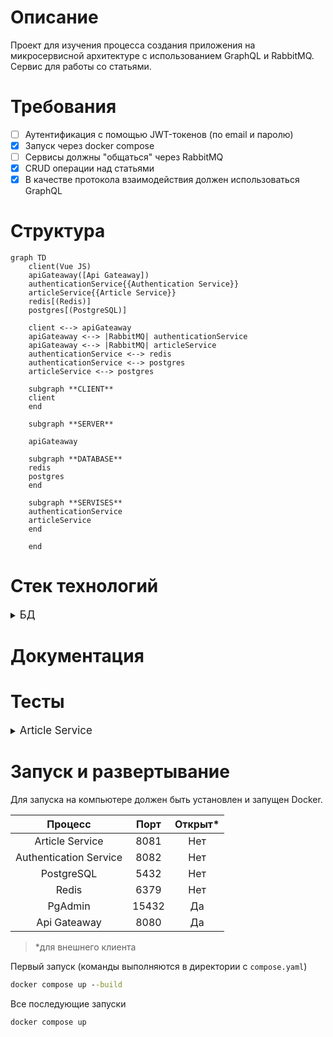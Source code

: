 # Описание
Проект для изучения процесса
создания приложения на микросервисной архитектуре
с использованием GraphQL и RabbitMQ.\
Сервис для работы со статьями.
# Требования
- [ ] Аутентификация с помощью JWT-токенов (по email и паролю)
- [x] Запуск через docker compose
- [ ] Сервисы должны "общаться" через RabbitMQ
- [x] CRUD операции над статьями
- [x] В качестве протокола взаимодействия должен использоваться GraphQL
# Структура
```mermaid
graph TD
    client(Vue JS)
    apiGateaway([Api Gateaway])
    authenticationService{{Authentication Service}}
    articleService{{Article Service}}
    redis[(Redis)]
    postgres[(PostgreSQL)]

    client <--> apiGateaway
    apiGateaway <--> |RabbitMQ| authenticationService
    apiGateaway <--> |RabbitMQ| articleService
    authenticationService <--> redis
    authenticationService <--> postgres
    articleService <--> postgres

    subgraph **CLIENT**
    client
    end

    subgraph **SERVER**

    apiGateaway

    subgraph **DATABASE**
    redis
    postgres
    end

    subgraph **SERVISES**
    authenticationService
    articleService
    end

    end
```
# Стек технологий

<details>
<summary>
<big>БД</big>
</summary>

* Redis
* PostgreSQL

</details>

# Документация
# Тесты

<details>
<summary>
<big>Article Service</big>
</summary>

### Получение всех статей
```graphql
#Запрос
query getArticles{
  getAllArticles {
      id,
      title,
      content
  }
}
```
```json
#Ответ
{
    "data": {
        "getAllArticles": [
            {
                "id": "2",
                "title": "some title",
                "content": "some content"
            },
            {
                "id": "3",
                "title": "some title",
                "content": "some content"
            }
        ]
    }
}
```
### Получение отдельной статьи
```graphql
# Запрос
query getArticle{
    getArticle(id: 2){
        title,
        content
    }
}
# Ответ
{
    "data": {
        "getArticle": {
            "title": "some title",
            "content": "some content"
        }
    }
}
```
### Создание статьи
```graphql
# Запрос
mutation createArticle{
    createArticle(title: "some title", content: "some content"){
        id,
        title,
        content
    }
}
# Ответ
{
    "data": {
        "createArticle": {
            "id": "4",
            "title": "some title",
            "content": "some content"
        }
    }
}
```
### Изменение статьи
```graphql
# Запрос
mutation updateArticle{
    updateArticle(id: 4, title: "new_title"){
        title,
        content
    }
}
# Ответ
{
    "data": {
        "updateArticle": {
            "title": "new_title",
            "content": "some content"
        }
    }
}
```
### Удаление статьи
```graphql
# Запрос
mutation deleteArticle{
    deleteArticle(id: 4)
}
# Ответ
{
    "data": {
        "deleteArticle": null
    }
}
```

</details>

# Запуск и развертывание
Для запуска на компьютере должен быть установлен и запущен Docker.

|         Процесс         |  Порт  | Открыт*  |
|:-----------------------:|:------:|:--------:|
|     Article Service     |  8081  |   Нет    |
| Authentication Service  |  8082  |   Нет    |
|       PostgreSQL        |  5432  |   Нет    |
|          Redis          |  6379  |   Нет    |
|         PgAdmin         | 15432  |    Да    |
|      Api Gateaway       |  8080  |    Да    |

> *для внешнего клиента

Первый запуск (команды выполняются в директории с `compose.yaml`)
```bat
docker compose up --build
```
Все последующие запуски
```bat
docker compose up
```

